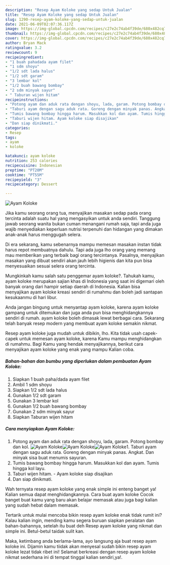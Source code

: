 ```yaml
---
description: "Resep Ayam Koloke yang sedap Untuk Jualan"
title: "Resep Ayam Koloke yang sedap Untuk Jualan"
slug: 1290-resep-ayam-koloke-yang-sedap-untuk-jualan
date: 2021-06-09T02:07:36.117Z
image: https://img-global.cpcdn.com/recipes/c27e2c74ab4f39de/680x482cq70/ayam-koloke-foto-resep-utama.jpg
thumbnail: https://img-global.cpcdn.com/recipes/c27e2c74ab4f39de/680x482cq70/ayam-koloke-foto-resep-utama.jpg
cover: https://img-global.cpcdn.com/recipes/c27e2c74ab4f39de/680x482cq70/ayam-koloke-foto-resep-utama.jpg
author: Bryan Mack
ratingvalue: 3.2
reviewcount: 9
recipeingredient:
- "1 buah pahadada ayam filet"
- "1 sdm shoyu"
- "1/2 sdt lada halus"
- "1/2 sdt garam"
- "3 lembar kol"
- "1/2 buah bawang bombay"
- "2 sdm minyak sayur"
- " Taburan wijen hitam"
recipeinstructions:
- "Potong ayam dan aduk rata dengan shoyu, lada, garam. Potong bombay dan kol."
- "Taburi ayam dengan sagu aduk rata. Goreng dengan minyak panas. Angkat. Dan minyak sisa buat menumis sayuran."
- "Tumis bawang bombay hingga harum. Masukkan kol dan ayam. Tumis hingga kol layu."
- "Taburi wijen hitam. Ayam koloke siap disajikan"
- "Dan siap dinikmati."
categories:
- Resep
tags:
- ayam
- koloke

katakunci: ayam koloke 
nutrition: 253 calories
recipecuisine: Indonesian
preptime: "PT20M"
cooktime: "PT55M"
recipeyield: "3"
recipecategory: Dessert

---
```



![Ayam Koloke](https://img-global.cpcdn.com/recipes/c27e2c74ab4f39de/680x482cq70/ayam-koloke-foto-resep-utama.jpg)

Jika kamu seorang orang tua, menyajikan masakan sedap pada orang tercinta adalah suatu hal yang mengasyikan untuk anda sendiri. Tanggung jawab seorang  wanita bukan cuman menangani rumah saja, tapi anda juga wajib menyediakan keperluan nutrisi terpenuhi dan hidangan yang dimakan anak-anak harus menggugah selera.

Di era  sekarang, kamu sebenarnya mampu memesan masakan instan tidak harus repot membuatnya dahulu. Tapi ada juga lho orang yang memang mau memberikan yang terbaik bagi orang tercintanya. Pasalnya, menyajikan masakan yang dibuat sendiri akan jauh lebih higienis dan kita pun bisa menyesuaikan sesuai selera orang tercinta. 



Mungkinkah kamu salah satu penggemar ayam koloke?. Tahukah kamu, ayam koloke merupakan sajian khas di Indonesia yang saat ini digemari oleh banyak orang dari hampir setiap daerah di Indonesia. Kalian bisa menyajikan ayam koloke kreasi sendiri di rumahmu dan boleh jadi santapan kesukaanmu di hari libur.

Anda jangan bingung untuk menyantap ayam koloke, karena ayam koloke gampang untuk ditemukan dan juga anda pun bisa menghidangkannya sendiri di rumah. ayam koloke boleh dimasak lewat berbagai cara. Sekarang telah banyak resep modern yang membuat ayam koloke semakin nikmat.

Resep ayam koloke juga mudah untuk dibikin, lho. Kita tidak usah capek-capek untuk memesan ayam koloke, karena Kamu mampu menghidangkan di rumahmu. Bagi Kamu yang hendak menyajikannya, berikut cara menyajikan ayam koloke yang enak yang mampu Kalian coba.

<!--inarticleads1-->

##### Bahan-bahan dan bumbu yang diperlukan dalam pembuatan Ayam Koloke:

1. Siapkan 1 buah paha/dada ayam filet
1. Ambil 1 sdm shoyu
1. Siapkan 1/2 sdt lada halus
1. Gunakan 1/2 sdt garam
1. Gunakan 3 lembar kol
1. Gunakan 1/2 buah bawang bombay
1. Gunakan 2 sdm minyak sayur
1. Siapkan  Taburan wijen hitam




<!--inarticleads2-->

##### Cara menyiapkan Ayam Koloke:

1. Potong ayam dan aduk rata dengan shoyu, lada, garam. Potong bombay dan kol.
<img src="https://img-global.cpcdn.com/steps/a334f911b13aad98/160x128cq70/ayam-koloke-langkah-memasak-1-foto.jpg" alt="Ayam Koloke"><img src="https://img-global.cpcdn.com/steps/d1c65ceec954d2e8/160x128cq70/ayam-koloke-langkah-memasak-1-foto.jpg" alt="Ayam Koloke"><img src="https://img-global.cpcdn.com/steps/899e5fc3b59ef8ea/160x128cq70/ayam-koloke-langkah-memasak-1-foto.jpg" alt="Ayam Koloke">1. Taburi ayam dengan sagu aduk rata. Goreng dengan minyak panas. Angkat. Dan minyak sisa buat menumis sayuran.
1. Tumis bawang bombay hingga harum. Masukkan kol dan ayam. Tumis hingga kol layu.
1. Taburi wijen hitam. - Ayam koloke siap disajikan
1. Dan siap dinikmati.




Wah ternyata resep ayam koloke yang enak simple ini enteng banget ya! Kalian semua dapat menghidangkannya. Cara buat ayam koloke Cocok banget buat kamu yang baru akan belajar memasak atau juga bagi kalian yang sudah hebat dalam memasak.

Tertarik untuk mulai mencoba bikin resep ayam koloke enak tidak rumit ini? Kalau kalian ingin, mending kamu segera buruan siapkan peralatan dan bahan-bahannya, setelah itu buat deh Resep ayam koloke yang nikmat dan simple ini. Betul-betul taidak sulit kan. 

Maka, ketimbang anda berlama-lama, ayo langsung aja buat resep ayam koloke ini. Dijamin kamu tiidak akan menyesal sudah bikin resep ayam koloke lezat tidak ribet ini! Selamat berkreasi dengan resep ayam koloke nikmat sederhana ini di tempat tinggal kalian sendiri,ya!.

